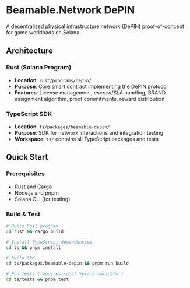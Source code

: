 # Beamable.Network DePIN

A decentralized physical infrastructure network (DePIN) proof-of-concept for game workloads on Solana.

## Architecture

### Rust (Solana Program)
- **Location**: `rust/programs/depin/`
- **Purpose**: Core smart contract implementing the DePIN protocol
- **Features**: License management, escrow/SLA handling, BRAND assignment algorithm, proof commitments, reward distribution

### TypeScript SDK
- **Location**: `ts/packages/beamable-depin/`
- **Purpose**: SDK for network interactions and integration testing
- **Workspace**: `ts/` contains all TypeScript packages and tests

## Quick Start

### Prerequisites
- Rust and Cargo
- Node.js and pnpm
- Solana CLI (for testing)

### Build & Test

```bash
# Build Rust program
cd rust && cargo build

# Install TypeScript dependencies
cd ts && pnpm install

# Build SDK
cd ts/packages/beamable-depin && pnpm run build

# Run tests (requires local Solana validator)
cd ts/tests && pnpm test
```